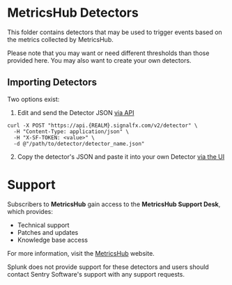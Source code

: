 # MetricsHub Detectors

This folder contains detectors that may be used to trigger events based on the metrics collected by MetricsHub.

Please note that you may want or need different thresholds than those provided here.
You may also want to create your own detectors.

## Importing Detectors
Two options exist:
1. Edit and send the Detector JSON [via API](https://dev.splunk.com/observability/reference/api/detectors/latest#endpoint-create-single-detector)
  ```
  curl -X POST "https://api.{REALM}.signalfx.com/v2/detector" \
    -H "Content-Type: application/json" \
    -H "X-SF-TOKEN: <value>" \
    -d @"/path/to/detector/detector_name.json"
  ```
2. Copy the detector's JSON and paste it into your own Detector [via the UI](https://docs.splunk.com/Observability/alerts-detectors-notifications/create-detectors-for-alerts.html#nav-Create-detectors-to-trigger-alerts)

# Support

Subscribers to **MetricsHub** gain access to the **MetricsHub Support Desk**, which provides:

- Technical support
- Patches and updates
- Knowledge base access

For more information, visit the [MetricsHub](https://metricshub.com/) website.

Splunk does not provide support for these detectors and users should contact Sentry Software's support with any support requests.

